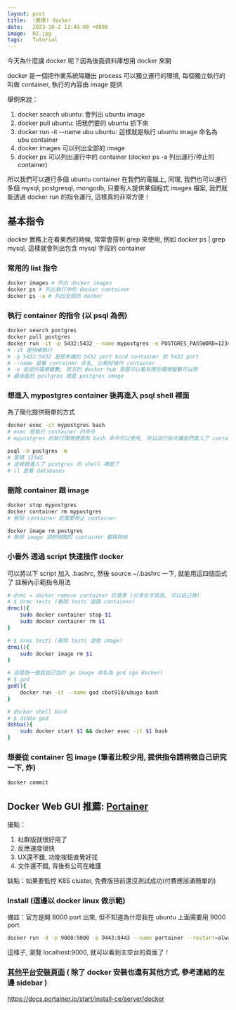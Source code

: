 ```yaml
---
layout: post
title:  (教學) docker
date:   2023-10-2 13:48:00 +0800
image:  02.jpg
tags:   Tutorial
---
```


今天為什麼講 docker 呢？因為後面資料庫想用 docker 來開

docker 是一個把作業系統隔離出 process 可以獨立運行的環境, 每個獨立執行的叫做 container, 執行的內容由 image 提供

舉例來說：
1. docker search ubuntu: 會列出 ubuntu image
2. docker pull ubuntu: 把我們要的 ubuntu 抓下來
3. docker run -it --name ubu ubuntu:  這樣就是執行 ubuntu image 命名為 ubu container
4. docker images 可以列出全部的 image
5. docker ps 可以列出運行中的 container (docker ps -a 列出運行/停止的 container)

所以我們可以運行多個 ubuntu container 在我們的電腦上, 同理, 我們也可以運行多個 mysql, postgresql, mongodb, 只要有人提供某個程式 images 檔案, 我們就能透過 docker run 的指令運行, 這樣真的非常方便！

## 基本指令
docker 實務上在看東西的時候, 常常會搭判 grep 來使用, 例如 docker ps | grep mysql,  這樣就會列出包含 mysql 字段的 container

### 常用的 list 指令
```bash
docker images # 列出 docker images
docker ps # 列出執行中的 docker container 
docker ps -a # 列出全部的 docker
```
### 執行 container 的指令 (以 psql 為例)

```bash
docker search postgres
docker pull postgres
docker run -it -p 5432:5432 --name mypostgres -e POSTGRES_PASSWORD=12345 -e POSTGRES_DB=testdb  postgres
# -it 是持續執行
# -p 5432:5432 是把本機的 5432 port bind container 的 5432 port
# --name 是幫 container 命名, 比較好操作 container
# -e 是提供環境變數, 官方的 docker hub 頁面可以看有哪些環境變數可以用
# 最後面的 postgres 就是 postgres image
```

### 想進入 mypostgres container 後再進入 psql shell 裡面
為了簡化提供簡單的方式
```bash
docker exec -it mypostgres bash
# exec 是執行 container 的命令
# mypostgres 的執行環境裡面有 bash 命令可以使用, 所以這行指令讓我們進入了 container 的 bash 裡面, 非常方便

psql -U postgres -W
# 密碼 12345
# 這樣就進入了 postgres 的 shell 裡面了
# \l 是看 databases
```

### 刪除 container 跟 image
```bash
docker stop mypostgres
docker container rm mypostgres
# 刪除 container 前需要停止 container

docker image rm postgres
# 刪除 image 須把相關的 container 都移除掉
```
### 小番外 透過 script 快速操作 docker  
可以將以下 script 加入 .bashrc, 然後 source ~/.bashrc 一下, 就能用這四個函式了
註解內示範指令用法
```bash
# drmc = docker remove container 的意思 (分享名字思路, 可以自己換)
# $ drmc testc (刪除 testc 這個 container)
drmc(){
    sudo docker container stop $1
    sudo docker container rm $1
}

# $ drmi testi (刪除 testi 這個 image)
drmi(){
    sudo docker image rm $1
}

# 這是跑一個我自己包的 go image 命名為 god (go docker)
# $ god
god(){
    docker run -it --name god cbot918/ubugo bash
}

# docker shell bash
# $ dshba god
dshba(){
    sudo docker start $1 && docker exec -it $1 bash
}
```

### 想要從 container 包 image (筆者比較少用, 提供指令請稍微自己研究一下, 炸)
```bash
docker commit
```


## Docker Web GUI  推薦: [Portainer](https://www.portainer.io/)

優點：
1. 社群版就很好用了
2. 反應速度很快
2. UX還不錯, 功能按鈕直覺好找
3. 文件還不錯, 背後有公司在維護

缺點：如果要監控 K8S cluster, 免費版目前還沒測試成功(付費應該滿簡單的)

### Install (這邊以 docker linux 做示範)
備註：官方是開 8000 port 出來, 但不知道為什麼我在 ubuntu 上面需要用 9000 port
```bash
docker run -d -p 9000:9000 -p 9443:9443 --name portainer --restart=always -v /var/run/docker.sock:/var/run/docker.sock -v portainer_data:/data portainer/portainer-ce:latest
```
這樣子, 瀏覽 localhost:9000, 就可以看到主空台的頁面了！

### [其他平台安裝頁面](https://docs.portainer.io/start/install-ce/server/docker) ( 除了 docker 安裝也還有其他方式, 參考連結的左邊 sidebar )
https://docs.portainer.io/start/install-ce/server/docker